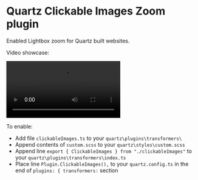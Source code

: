 # Quartz Clickable Images Zoom plugin
Enabled Lightbox zoom for Quartz built websites.

Video showcase:

<video controls src="20250622-1026-47.3163320.mp4" title="Title"></video>

To enable:
- Add file `clickableImages.ts` to your `quartz\plugins\transformers\`
- Append contents of `custom.scss` to your `quartz\styles\custom.scss`
- Append line `export { ClickableImages } from "./clickableImages"` to your `quartz\plugins\transformers\index.ts`
- Place line `Plugin.ClickableImages(),` to your `quartz.config.ts` in the end of `plugins: { transformers:` section

